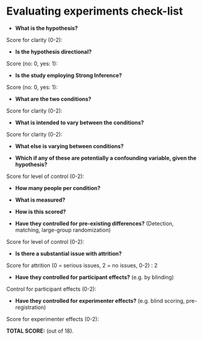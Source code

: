 # Evaluating experiments check-list

- **What is the hypothesis?** 

Score for clarity (0-2): 

- **Is the hypothesis directional?** 

Score (no: 0, yes: 1):

- **Is the study employing Strong Inference?** 

Score (no: 0, yes: 1):

- **What are the two conditions?**

Score for clarity (0-2):

- **What is intended to vary between the conditions?**

Score for clarity (0-2):

- **What else is varying between conditions?** 

- **Which if any of these are potentially a confounding variable, given the hypothesis?**

Score for level of control (0-2):

- **How many people per condition?**

- **What is measured?**

- **How is this scored?**

- **Have they controlled for pre-existing differences?** (Detection, matching, large-group randomization)

Score for level of control (0-2):

- **Is there a substantial issue with attrition?** 

Score for attrition (0 = serious issues, 2 = no issues, 0-2) : 2

- **Have they controlled for participant effects?** (e.g. by blinding) 

Control for participant effects (0-2):

- **Have they controlled for experimenter effects?** (e.g. blind scoring, pre-registration) 

Score for experimenter effects (0-2): 


**TOTAL SCORE:** (out of 18).  
